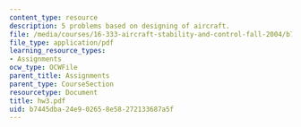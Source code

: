 ```yaml
---
content_type: resource
description: 5 problems based on designing of aircraft.
file: /media/courses/16-333-aircraft-stability-and-control-fall-2004/b7445dba24e902658e58272133687a5f_hw3.pdf
file_type: application/pdf
learning_resource_types:
- Assignments
ocw_type: OCWFile
parent_title: Assignments
parent_type: CourseSection
resourcetype: Document
title: hw3.pdf
uid: b7445dba-24e9-0265-8e58-272133687a5f
---
```

